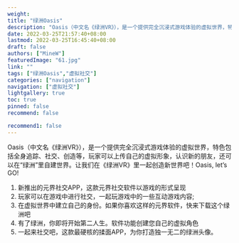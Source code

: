```yaml
---
weight: 
title: "绿洲Oasis"
description: "Oasis（中文名《绿洲VR》），是一个提供完全沉浸式游戏体验的虚拟世界，特色包括全身追踪、社交、创造等，玩家可以上传自己的虚拟形象，认识新的朋友，还可以在“绿洲”里自建世界。让我们在《绿洲VR》里一起创造新世界吧！Oasis, let’s GO!"
date: 2022-03-25T21:57:40+08:00
lastmod: 2022-03-25T16:45:40+08:00
draft: false
authors: ["MineW"]
featuredImage: "61.jpg"
link: ""
tags: ["绿洲Oasis","虚拟社交"]
categories: ["navigation"]
navigation: ["虚拟社交"]
lightgallery: true
toc: true
pinned: false
recommend: false

recommend1: false
---
```

Oasis（中文名《绿洲VR》），是一个提供完全沉浸式游戏体验的虚拟世界，特色包括全身追踪、社交、创造等，玩家可以上传自己的虚拟形象，认识新的朋友，还可以在“绿洲”里自建世界。让我们在《绿洲VR》里一起创造新世界吧！Oasis, let’s GO!

1. 新推出的元界社交APP，这款元界社交软件以游戏的形式呈现
2. 玩家可以在游戏中进行社交，一起玩游戏中的一些互动游戏内容;
3. 在虚拟世界中建立自己的身份。如果你喜欢这样的元界软件，快来下载这个绿洲吧
4. 有了绿洲，你即将开始第二人生。软件功能创建您自己的虚拟角色
5. 一起来社交吧，这款最硬核的揉面APP，为你打造独一无二的绿洲头像。